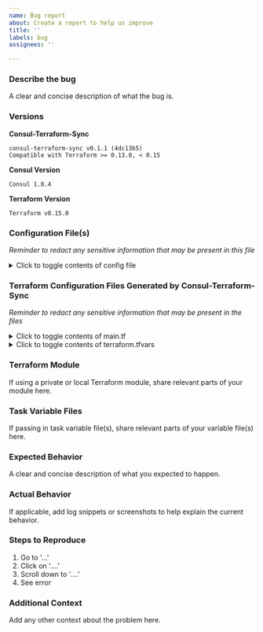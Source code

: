 ```yaml
---
name: Bug report
about: Create a report to help us improve
title: ''
labels: bug
assignees: ''

---
```


### Describe the bug
A clear and concise description of what the bug is.

### Versions
**Consul-Terraform-Sync**
```
consul-terraform-sync v0.1.1 (4dc13b5)
Compatible with Terraform >= 0.13.0, < 0.15
```

**Consul Version**
```
Consul 1.8.4
```

**Terraform Version**
```
Terraform v0.15.0
```

### Configuration File(s)
_Reminder to redact any sensitive information that may be present in this file_

<details>
<summary>Click to toggle contents of config file </summary>

```hcl
// Copy config file here
```
</details>

### Terraform Configuration Files Generated by Consul-Terraform-Sync
_Reminder to redact any sensitive information that may be present in the files_

<details>
<summary>Click to toggle contents of main.tf </summary>

```terraform
// Copy generated main.tf here
```
</details>

<details>
<summary>Click to toggle contents of terraform.tfvars </summary>

```terraform
// Copy generated terraform.tfvars here
```
</details>

### Terraform Module
If using a private or local Terraform module, share relevant parts of your module here.

### Task Variable Files
If passing in task variable file(s), share relevant parts of your variable file(s) here.

### Expected Behavior
A clear and concise description of what you expected to happen.

### Actual Behavior
If applicable, add log snippets or screenshots to help explain the current behavior.

### Steps to Reproduce
1. Go to '...'
2. Click on '....'
3. Scroll down to '....'
4. See error

### Additional Context
Add any other context about the problem here.
